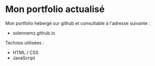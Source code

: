 # Mon portfolio actualisé

Mon portfolio hébergé sur github et consultable à l'adresse suivante : 
-  solennemz.github.io

Technos utilisées : 
- HTML / CSS
- JavaScript
